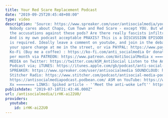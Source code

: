 ```yaml
---
title: Your Red Scare Replacement Podcast
date: "2019-09-25T20:45:48+08:00"
type: video
description: 'Source: https://www.spreaker.com/user/antisocialmedia/your-red-scare-replacement-podcast
  Nobody cares about Chapo, Cum Town and Red Scare - except YOU. But why? What are
  the accusations against these pods? Are there really fascists infiltrating the left?
  And is my own podcast acceptable PRAXIS? This is a DISCUSSION EPISODE, your feedback
  is required. Ideally leave a comment on youtube, and join in the debate. x === Throw
  your spare change at me in the street, or via PAYPAL: https://www.paypal.me/AntiSocialMedia
  Ko-Fi (Buy me a coffee) : https://ko-fi.com/anti_socialmedia Or donate $1 (or more)
  per month via PATREON: https://www.patreon.com/AntiSocialMedia x ===== ANTI-SOCIAL
  MEDIA on Twitter: https://twitter.com/ASM_AntiSocial Listen to the Anti-Social Media
  Podcast via; iTUNES: https://itunes.apple.com/gb/podcast/anti-social-media-podcast/id1076431995?mt=2
  SPREAKER: https://www.spreaker.com/user/antisocialmedia SOUNDCLOUD: https://soundcloud.com/antisocial_media
  Stitcher Radio: https://www.stitcher.com/podcast/antisocial-media-podcast Podbean:
  https://antisocialmediapodcast.podbean.com/ ASM on YouTube: https://www.youtube.com/c/AntiSocialMedia
  Xx ======== LINKS: Spiked article - ''Meet the anti-woke Left'' https://www.spiked-online.com/2019/07/04/meet-the-anti-woke-left/'
publishdate: "2019-07-18T21:43:46.000Z"
url: /antisocialmedia/irHK-ai22U0/
providers:
  youtube:
    id: irHK-ai22U0
---
```

